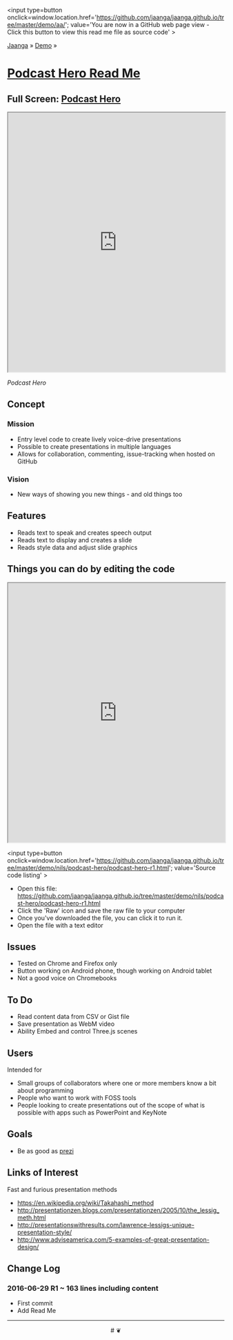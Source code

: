 <span style=display:none; >[You are now in a GitHub source code view - click this link to view Read Me file as a web page]( http://jaanga.github.io/demo/aa/index.html "View file as a web page." ) </span>
<input type=button onclick=window.location.href='https://github.com/jaanga/jaanga.github.io/tree/master/demo/aa/'; 
value='You are now in a GitHub web page view - Click this button to view this read me file as source code' >

[Jaanga]( http://jaanga.github.io ) » [Demo]( http://jaanga.github.io/demo/  ) »

[Podcast Hero Read Me]( https://jaanga.github.io/demo/nils/podcast-hero/index.html#readme.md )
===

## Full Screen: [ Podcast Hero ]( https://jaanga.github.io/demo/nils/podcast-hero/index.html )


<img src="" style=display:none; width=800 >

<iframe src=https://jaanga.github.io/demo/nils/podcast-hero/index.html width=100% height=600px ></iframe>

_Podcast Hero_


## Concept

### Mission

* Entry level code to create lively voice-drive presentations
* Possible to create presentations in multiple languages
* Allows for collaboration, commenting, issue-tracking when hosted on GitHub


### Vision

* New ways of showing you new things - and old things too


## Features

* Reads text to speak and creates speech output
* Reads text to display and creates a slide
* Reads style data and adjust slide graphics



## Things you can do by editing the code

<iframe src='https://jaanga.github.io/cookbook-html/examples/libraries/ace-editor/ace-view-r1.html#https://jaanga.github.io/demo/nils/podcast-hero/podcast-hero-r1.html' width=100% height=600 ></iframe>

<input type=button onclick=window.location.href='https://github.com/jaanga/jaanga.github.io/tree/master/demo/nils/podcast-hero/podcast-hero-r1.html';
value='Source code listing' >


* Open this file: https://github.com/jaanga/jaanga.github.io/tree/master/demo/nils/podcast-hero/podcast-hero-r1.html
* Click the 'Raw' icon and save the raw file to your computer
* Once you've downloaded the file, you can click it to run it.
* Open the file with a text editor


## Issues

* Tested on Chrome and Firefox only
* Button working on Android phone, though working on Android tablet
* Not a good voice on Chromebooks


## To Do

* Read content data from CSV or Gist file
* Save presentation as WebM video
* Ability Embed and control Three.js scenes
 

## Users

Intended for 

* Small groups of collaborators where one or more members know a bit about programming
* People who want to work with FOSS tools
* People looking to create presentations out of the scope of what is possible with apps such as PowerPoint and KeyNote

## Goals

* Be as good as [prezi]( http://prezi.com )


## Links of Interest

Fast and furious presentation methods

* https://en.wikipedia.org/wiki/Takahashi_method
* http://presentationzen.blogs.com/presentationzen/2005/10/the_lessig_meth.html
* http://presentationswithresults.com/lawrence-lessigs-unique-presentation-style/
* http://www.adviseamerica.com/5-examples-of-great-presentation-design/


## Change Log

### 2016-06-29 R1 ~ 163 lines including content

* First commit
* Add Read Me


***

<center title='Jaanga ~ your 3D happy place' >
# <a href=javascript:window.scrollTo(0,0); style=text-decoration:none; > ❦ </a>
</center>
